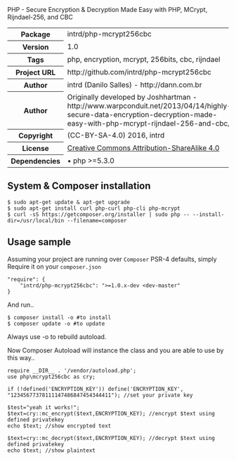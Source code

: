 <!-- docbloc -->
<span id='docbloc'>
PHP - Secure Encryption & Decryption Made Easy with PHP, MCrypt, Rijndael-256, and CBC
<table>
<tr>
<th>Package</th>
<td>intrd/php-mcrypt256cbc</td>
</tr>
<tr>
<th>Version</th>
<td>1.0</td>
</tr>
<tr>
<th>Tags</th>
<td>php, encryption, mcrypt, 256bits, cbc, rijndael</td>
</tr>
<tr>
<th>Project URL</th>
<td>http://github.com/intrd/php-mcrypt256cbc</td>
</tr>
<tr>
<th>Author</th>
<td>intrd (Danilo Salles) - http://dann.com.br
<tr>
<th>Author</th>
<td>Originally developed by Joshhartman - http://www.warpconduit.net/2013/04/14/highly-secure-data-encryption-decryption-made-easy-with-php-mcrypt-rijndael-256-and-cbc/</td>
<tr>
<th>Copyright</th>
<td>(CC-BY-SA-4.0) 2016, intrd</td>
</tr>
<tr>
<th>License</th>
<td><a href='http://creativecommons.org/licenses/by-sa/4.0'>Creative Commons Attribution-ShareAlike 4.0</a></td>
</tr>
<tr>
<th>Dependencies</th>
<td> &#8226; php >=5.3.0</td>
</tr>
</table>
</span>
<!-- @docbloc 1.1 -->

## System & Composer installation
```
$ sudo apt-get update & apt-get upgrade
$ sudo apt-get install curl php-curl php-cli php-mcrypt
$ curl -sS https://getcomposer.org/installer | sudo php -- --install-dir=/usr/local/bin --filename=composer
```

## Usage sample

Assuming your project are running over `Composer` PSR-4 defaults, simply Require it on your `composer.json`
```
"require": {
    "intrd/php-mcrypt256cbc": ">=1.0.x-dev <dev-master"
}
```
And run..
```
$ composer install -o #to install
$ composer update -o #to update
```
Always use -o to rebuild autoload.

Now Composer Autoload will instance the class and you are able to use by this way..

```
require __DIR__ . '/vendor/autoload.php';
use php\mcrypt256cbc as cry;

if (!defined('ENCRYPTION_KEY')) define('ENCRYPTION_KEY', "12345677378111147486847454344411"); //set your private key

$test="yeah it works!";
$text=cry::mc_encrypt($text,ENCRYPTION_KEY); //encrypt $text using defined privatekey
echo $text; //show encrypted text

$text=cry::mc_decrypt($text,ENCRYPTION_KEY); //decrypt $text using defined privatekey
echo $text; //show plaintext
```
